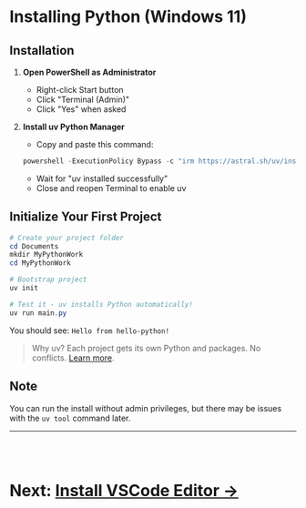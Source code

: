 # Installing Python (Windows 11)

## Installation

1. **Open PowerShell as Administrator**
   - Right-click Start button
   - Click "Terminal (Admin)" 
   - Click "Yes" when asked

2. **Install uv Python Manager**
   - Copy and paste this command:<br>

   ```powershell
   powershell -ExecutionPolicy Bypass -c "irm https://astral.sh/uv/install.ps1 | iex"
   ```

   - Wait for "uv installed successfully"
   - Close and reopen Terminal to enable uv

## Initialize Your First Project

```powershell
# Create your project folder
cd Documents
mkdir MyPythonWork
cd MyPythonWork

# Bootstrap project
uv init

# Test it - uv installs Python automatically!
uv run main.py
```

You should see: `Hello from hello-python!`

> Why uv? Each project gets its own Python and packages. No conflicts. [Learn more](about-uv.md).

## Note

You can run the install without admin privileges, but there may be issues with the `uv tool` command later.

***
<br><br>
# **Next: [Install VSCode Editor →](editors.md)**

